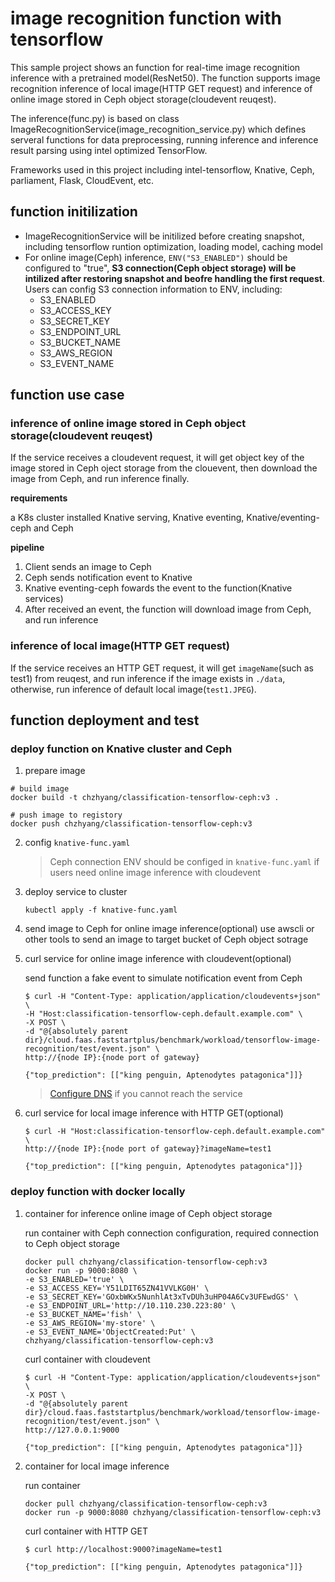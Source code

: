 # image recognition function with tensorflow
This sample project shows an function for real-time image recognition inference with a pretrained model(ResNet50). The function supports image recognition inference of local image(HTTP GET request) and inference of online image stored in Ceph object storage(cloudevent reuqest).

The inference(func.py) is based on class ImageRecognitionService(image_recognition_service.py) which defines serveral functions for data preprocessing, running inference and inference result parsing using intel optimized TensorFlow.

Frameworks used in this project including intel-tensorflow, Knative, Ceph, parliament, Flask, CloudEvent, etc.

## function initilization

- ImageRecognitionService will be initilized before creating snapshot, including tensorflow runtion optimization, loading model, caching model
- For online image(Ceph) inference, `ENV("S3_ENABLED")` should be configured to "true", **S3 connection(Ceph object storage) will be intilized after restoring snapshot and beofre handling the first request**. Users can config S3 connection information to ENV, including:
    - S3_ENABLED
    - S3_ACCESS_KEY
    - S3_SECRET_KEY
    - S3_ENDPOINT_URL
    - S3_BUCKET_NAME
    - S3_AWS_REGION
    - S3_EVENT_NAME

## function use case

### inference of online image stored in Ceph object storage(cloudevent reuqest)
If the service receives a cloudevent request, it will get object key of the image stored in Ceph oject storage from the clouevent, then download the image from Ceph, and run inference finally.

**requirements**

a K8s cluster installed Knative serving, Knative eventing, Knative/eventing-ceph and Ceph

**pipeline**

1. Client sends an image to Ceph
2. Ceph sends notification event to Knative
3. Knative eventing-ceph fowards the event to the function(Knative services)
4. After received an event, the function will download image from Ceph, and run inference

### inference of local image(HTTP GET request)
If the service receives an HTTP GET request, it will get `imageName`(such as test1) from reuqest, and run inference if the image exists in `./data`, otherwise, run inference of default local image(`test1.JPEG`).

## function deployment and test

### deploy function on Knative cluster and Ceph

1. prepare image

```shell
# build image
docker build -t chzhyang/classification-tensorflow-ceph:v3 .

# push image to registory
docker push chzhyang/classification-tensorflow-ceph:v3
```

2. config `knative-func.yaml`
    > Ceph connection ENV should be configed in `knative-func.yaml` if users need online image inference with cloudevent

3. deploy service to cluster

    `kubectl apply -f knative-func.yaml`

4. send image to Ceph for online image inference(optional)
    use awscli or other tools to send an image to target bucket of Ceph object sotrage

5. curl service for online image inference with cloudevent(optional)

    send function a fake event to simulate notification event from Ceph

    ```shell
    $ curl -H "Content-Type: application/application/cloudevents+json" \
    -H "Host:classification-tensorflow-ceph.default.example.com" \
    -X POST \
    -d "@{absolutely parent dir}/cloud.faas.faststartplus/benchmark/workload/tensorflow-image-recognition/test/event.json" \
    http://{node IP}:{node port of gateway}

    {"top_prediction": [["king penguin, Aptenodytes patagonica"]]}
    ```

    > [Configure DNS](https://knative.dev/docs/install/yaml-install/serving/install-serving-with-yaml/#configure-dns) if you cannot reach the service

6. curl service for local image inference with HTTP GET(optional)

    ```shell
    $ curl -H "Host:classification-tensorflow-ceph.default.example.com" \
    http://{node IP}:{node port of gateway}?imageName=test1

    {"top_prediction": [["king penguin, Aptenodytes patagonica"]]}
    ```

### deploy function with docker locally

1. container for inference online image of Ceph object storage

    run container with Ceph connection configuration, required connection to Ceph object storage

    ```shell
    docker pull chzhyang/classification-tensorflow-ceph:v3
    docker run -p 9000:8080 \
    -e S3_ENABLED='true' \
    -e S3_ACCESS_KEY='Y51LDIT65ZN41VVLKG0H' \
    -e S3_SECRET_KEY='GOxbWKx5NunhlAt3xTvDUh3uHP04A6Cv3UFEwdGS' \
    -e S3_ENDPOINT_URL='http://10.110.230.223:80' \
    -e S3_BUCKET_NAME='fish' \
    -e S3_AWS_REGION='my-store' \
    -e S3_EVENT_NAME='ObjectCreated:Put' \
    chzhyang/classification-tensorflow-ceph:v3
    ```

    curl container with cloudevent

    ```shell
    $ curl -H "Content-Type: application/application/cloudevents+json" \
    -X POST \
    -d "@{absolutely parent dir}/cloud.faas.faststartplus/benchmark/workload/tensorflow-image-recognition/test/event.json" \
    http://127.0.0.1:9000

    {"top_prediction": [["king penguin, Aptenodytes patagonica"]]}
    ```

2. container for local image inference

    run container
    ```shell
    docker pull chzhyang/classification-tensorflow-ceph:v3
    docker run -p 9000:8080 chzhyang/classification-tensorflow-ceph:v3
    ```

    curl container with HTTP GET
    ```shell
    $ curl http://localhost:9000?imageName=test1

    {"top_prediction": [["king penguin, Aptenodytes patagonica"]]}
    ```
